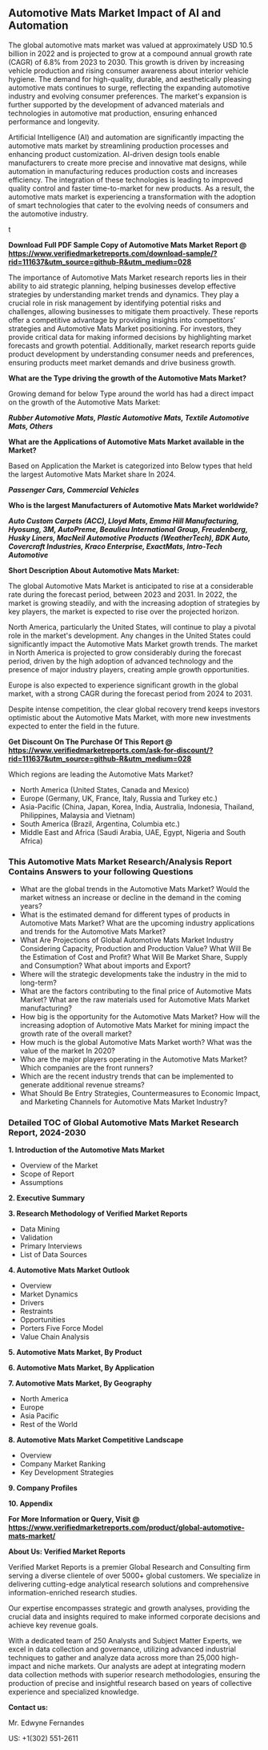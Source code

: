 <h2>Automotive Mats Market Impact of AI and Automation</h2><p>The global automotive mats market was valued at approximately USD 10.5 billion in 2022 and is projected to grow at a compound annual growth rate (CAGR) of 6.8% from 2023 to 2030. This growth is driven by increasing vehicle production and rising consumer awareness about interior vehicle hygiene. The demand for high-quality, durable, and aesthetically pleasing automotive mats continues to surge, reflecting the expanding automotive industry and evolving consumer preferences. The market's expansion is further supported by the development of advanced materials and technologies in automotive mat production, ensuring enhanced performance and longevity.</p><p>Artificial Intelligence (AI) and automation are significantly impacting the automotive mats market by streamlining production processes and enhancing product customization. AI-driven design tools enable manufacturers to create more precise and innovative mat designs, while automation in manufacturing reduces production costs and increases efficiency. The integration of these technologies is leading to improved quality control and faster time-to-market for new products. As a result, the automotive mats market is experiencing a transformation with the adoption of smart technologies that cater to the evolving needs of consumers and the automotive industry.</p>t</p><p id="" class=""><strong>Download Full PDF Sample Copy of Automotive Mats Market Report @ <a href="https://www.verifiedmarketreports.com/download-sample/?rid=111637&utm_source=github-R&utm_medium=028" target="_blank">https://www.verifiedmarketreports.com/download-sample/?rid=111637&utm_source=github-R&utm_medium=028</a></strong></p><p>The importance of&nbsp;Automotive Mats Market research reports lies in their ability to aid strategic planning, helping businesses develop effective strategies by understanding market trends and dynamics. They play a crucial role in risk management by identifying potential risks and challenges, allowing businesses to mitigate them proactively. These reports offer a competitive advantage by providing insights into competitors' strategies and Automotive Mats Market positioning. For investors, they provide critical data for making informed decisions by highlighting market forecasts and growth potential. Additionally, market research reports guide product development by understanding consumer needs and preferences, ensuring products meet market demands and drive business growth.</p><p><strong>What are the&nbsp;Type driving the growth of the Automotive Mats Market?</strong></p><p id="" class="">Growing demand for below Type around the world has had a direct impact on the growth of the Automotive Mats Market:</p><em><strong>Rubber Automotive Mats, Plastic Automotive Mats, Textile Automotive Mats, Others</strong></em></p><strong>What are the&nbsp;Applications&nbsp;of Automotive Mats Market available in the Market?</strong></p><p id="" class="">Based on Application the Market is categorized into Below types that held the largest Automotive Mats Market share In 2024.</p><em><strong>Passenger Cars, Commercial Vehicles</strong></em></p><strong>Who is the largest Manufacturers of Automotive Mats Market worldwide?</strong></p><p><em><strong>Auto Custom Carpets (ACC), Lloyd Mats, Emma Hill Manufacturing, Hyosung, 3M, AutoPreme, Beaulieu International Group, Freudenberg, Husky Liners, MacNeil Automotive Products (WeatherTech), BDK Auto, Covercraft Industries, Kraco Enterprise, ExactMats, Intro-Tech Automotive</strong></em></p><p id="" class=""><strong>Short Description About Automotive Mats Market:</strong></p><p>The global Automotive Mats Market is anticipated to rise at a considerable rate during the forecast period, between 2023 and 2031. In 2022, the market is growing steadily, and with the increasing adoption of strategies by key players, the market is expected to rise over the projected horizon.</p><p>North America, particularly the United States, will continue to play a pivotal role in the market's development. Any changes in the United States could significantly impact the Automotive Mats Market growth trends. The market in North America is projected to grow considerably during the forecast period, driven by the high adoption of advanced technology and the presence of major industry players, creating ample growth opportunities.</p><p>Europe is also expected to experience significant growth in the global market, with a strong CAGR during the forecast period from 2024 to 2031.</p><p>Despite intense competition, the clear global recovery trend keeps investors optimistic about the Automotive Mats Market, with more new investments expected to enter the field in the future.</p><p id="" class=""><strong>Get Discount On The Purchase Of This Report @ <a href="https://www.verifiedmarketreports.com/ask-for-discount/?rid=111637&utm_source=github-R&utm_medium=028" target="_blank">https://www.verifiedmarketreports.com/ask-for-discount/?rid=111637&utm_source=github-R&utm_medium=028</a></strong></p>Which regions are leading the Automotive Mats Market?</p><ul><li>North America (United States, Canada and Mexico)</li><li>Europe (Germany, UK, France, Italy, Russia and Turkey etc.)</li><li>Asia-Pacific (China, Japan, Korea, India, Australia, Indonesia, Thailand, Philippines, Malaysia and Vietnam)</li><li>South America (Brazil, Argentina, Columbia etc.)</li><li>Middle East and Africa (Saudi Arabia, UAE, Egypt, Nigeria and South Africa)</li></ul><h3 id="" class="">This Automotive Mats Market Research/Analysis Report Contains Answers to your following Questions</h3><ul><li>What are the global trends in the Automotive Mats Market? Would the market witness an increase or decline in the demand in the coming years?</li><li>What is the estimated demand for different types of products in Automotive Mats Market? What are the upcoming industry applications and trends for the Automotive Mats Market?</li><li>What Are Projections of Global Automotive Mats Market Industry Considering Capacity, Production and Production Value? What Will Be the Estimation of Cost and Profit? What Will Be Market Share, Supply and Consumption? What about imports and Export?</li><li>Where will the strategic developments take the industry in the mid to long-term?</li><li>What are the factors contributing to the final price of Automotive Mats Market? What are the raw materials used for Automotive Mats Market manufacturing?</li><li>How big is the opportunity for the Automotive Mats Market? How will the increasing adoption of Automotive Mats Market for mining impact the growth rate of the overall market?</li><li>How much is the global Automotive Mats Market worth? What was the value of the market In 2020?</li><li>Who are the major players operating in the Automotive Mats Market? Which companies are the front runners?</li><li>Which are the recent industry trends that can be implemented to generate additional revenue streams?</li><li>What Should Be Entry Strategies, Countermeasures to Economic Impact, and Marketing Channels for Automotive Mats Market Industry?</li></ul><h3 id="" class="">Detailed TOC of Global Automotive Mats Market Research Report, 2024-2030</h3><p id="" class=""><strong>1. Introduction of the Automotive Mats Market</strong></p><ul><li>Overview of the Market</li><li>Scope of Report</li><li>Assumptions</li></ul><p id="" class=""><strong>2. Executive Summary</strong></p><p id="" class=""><strong>3. Research Methodology of Verified Market Reports</strong></p><ul><li>Data Mining</li><li>Validation</li><li>Primary Interviews</li><li>List of Data Sources</li></ul><p id="" class=""><strong>4. Automotive Mats Market Outlook</strong></p><ul><li>Overview</li><li>Market Dynamics</li><li>Drivers</li><li>Restraints</li><li>Opportunities</li><li>Porters Five Force Model</li><li>Value Chain Analysis</li></ul><p id="" class=""><strong>5. Automotive Mats Market, By Product</strong></p><p id="" class=""><strong>6. Automotive Mats Market, By Application</strong></p><p id="" class=""><strong>7. Automotive Mats Market, By Geography</strong></p><ul><li>North America</li><li>Europe</li><li>Asia Pacific</li><li>Rest of the World</li></ul><p id="" class=""><strong>8. Automotive Mats Market Competitive Landscape</strong></p><ul><li>Overview</li><li>Company Market Ranking</li><li>Key Development Strategies</li></ul><p id="" class=""><strong>9. Company Profiles</strong></p><p id="" class=""><strong>10. Appendix</strong></p><p id="" class=""><strong>For More Information or Query, Visit @ <a href="https://www.verifiedmarketreports.com/product/global-automotive-mats-market/" target="_blank">https://www.verifiedmarketreports.com/product/global-automotive-mats-market/</a></strong></p><p id="" class=""><strong>About Us: Verified Market Reports</strong></p><p id="" class="">Verified Market Reports is a premier Global Research and Consulting firm serving a diverse clientele of over 5000+ global customers. We specialize in delivering cutting-edge analytical research solutions and comprehensive information-enriched research studies.</p><p id="" class="">Our expertise encompasses strategic and growth analyses, providing the crucial data and insights required to make informed corporate decisions and achieve key revenue goals.</p><p id="" class="">With a dedicated team of 250 Analysts and Subject Matter Experts, we excel in data collection and governance, utilizing advanced industrial techniques to gather and analyze data across more than 25,000 high-impact and niche markets. Our analysts are adept at integrating modern data collection methods with superior research methodologies, ensuring the production of precise and insightful research based on years of collective experience and specialized knowledge.</p><p id="" class=""><strong>Contact us:</strong></p><p id="" class="">Mr. Edwyne Fernandes</p><p id="" class="">US: +1(302) 551-2611</p>